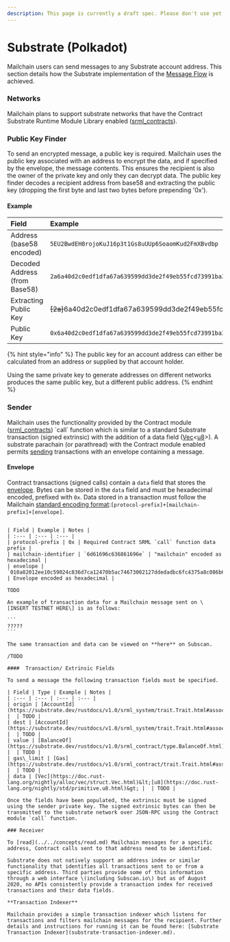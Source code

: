 ```yaml
---
description: This page is currently a draft spec. Please don't use yet.
---
```


# Substrate \(Polkadot\)

Mailchain users can send messages to any Substrate account address. This section details how the Substrate implementation of the [Message Flow](../../concepts/overview.md) is achieved.

### Networks

Mailchain plans to support substrate networks that have the Contract Substrate Runtime Module Library  enabled \([srml\_contracts](https://substrate.dev/rustdocs/v1.0/srml_contract/struct.Module.html#method.call)\).

### Public Key Finder

To send an encrypted message, a public key is required. Mailchain uses the public key associated with an address to encrypt the data, and if specified by the envelope, the message contents. This ensures the recipient is also the owner of the private key and only they can decrypt data. The public key finder decodes a recipient address from base58 and extracting the public key \(dropping the first byte and last two bytes before prepending '0x'\).

#### Example

| Field | Example |
| :--- | :--- |
| Address \(base58 encoded\) | `5EU2BwdEH8rojoKuJ16p3t1Gs8uUUp6SoaomKud2FmXBvdbp` |
| Decoded Address \(from Base58\) | `2a6a40d2c0edf1dfa67a639599dd3de2f49eb55fcd73991ba33a67debfb04b5846459b` |
| Extracting Public Key | ~~\[2a\]~~6a40d2c0edf1dfa67a639599dd3de2f49eb55fcd73991ba33a67debfb04b5846~~\[459b\]~~ |
| Public Key | `0x6a40d2c0edf1dfa67a639599dd3de2f49eb55fcd73991ba33a67debfb04b5846` |

{% hint style="info" %}
The public key for an account address can either be calculated from an address or supplied by that account holder.

Using the same private key to generate addresses on different networks produces the same public key, but a different public address.
{% endhint %}

### Sender

Mailchain uses the functionality provided by the Contract module \([srml\_contracts](https://substrate.dev/rustdocs/v2.0.0-rc5/pallet_contracts/struct.Module.html#method.call)\) \`call\` function which is similar to a standard Substrate transaction \(signed extrinsic\) with the addition of a data field \([Vec](https://doc.rust-lang.org/nightly/alloc/vec/struct.Vec.html)&lt;[u8](https://doc.rust-lang.org/nightly/std/primitive.u8.html)&gt;\). A substrate parachain \(or parathread\) with the Contract module enabled permits [sending](../../concepts/send.md) transactions with an envelope containing a message.

#### Envelope

Contract transactions \(signed calls\) contain a `data` field that stores the [envelope](../programmable-envelopes.md). Bytes can be stored in the `data` field and must be hexadecimal encoded, prefixed with `0x`. Data stored in a transaction must follow the Mailchain [standard encoding format](../../concepts/send.md#send-transaction):`[protocol-prefix]+[mailchain-prefix]+[envelope]`. 

~~~~

| Field | Example | Notes |
| :--- | :--- | :--- |
| protocol-prefix | 0x | Required Contract SRML `call` function data prefix |
| mailchain-identifier | `6d61696c636861696e` | "mailchain" encoded as hexadecimal |
| envelope | `010a82012ee10c59024c836d7ca12470b5ac74673002127ddedadbc6fc4375a8c086b650060ede199f603a158bc7884a903eadf97a2dd0fbe69ac81c216830f94e56b847d924b51a7d8227c80714219e6821a51bc7cba922f291a47bdffe29e7c3f67ad908ff377bfcc0b603007ead4bfd87ff0acc272528ca03d6381e6d0e1e2c5dfd24d521` | Envelope encoded as hexadecimal |

TODO

An example of transaction data for a Mailchain message sent on \[INSERT TESTNET HERE\] is as follows:

```
?????
```

The same transaction and data can be viewed on **here** on Subscan.

/TODO

####  Transaction/ Extrinsic Fields

To send a message the following transaction fields must be specified.

| Field | Type | Example | Notes |
| :--- | :--- | :--- | :--- |
| origin | [AccountId](https://substrate.dev/rustdocs/v1.0/srml_system/trait.Trait.html#associatedtype.AccountId) |  | TODO |
| dest | [AccountId](https://substrate.dev/rustdocs/v1.0/srml_system/trait.Trait.html#associatedtype.AccountId) |  | TODO |
| value | [BalanceOf](https://substrate.dev/rustdocs/v1.0/srml_contract/type.BalanceOf.html) |  | TODO |
| gas\_limit | [Gas](https://substrate.dev/rustdocs/v1.0/srml_contract/trait.Trait.html#associatedtype.Gas) |  | TODO |
| data | [Vec](https://doc.rust-lang.org/nightly/alloc/vec/struct.Vec.html)&lt;[u8](https://doc.rust-lang.org/nightly/std/primitive.u8.html)&gt; |  | TODO |

Once the fields have been populated, the extrinsic must be signed using the sender private key. The signed extrinsic bytes can then be transmitted to the substrate network over JSON-RPC using the Contract module `call` function.

### Receiver

To [read](../../concepts/read.md) Mailchain messages for a specific address, Contract calls sent to that address need to be identified.

Substrate does not natively support an address index or similar functionality that identifies all transactions sent to or from a specific address. Third parties provide some of this information through a web interface \(including Subscan.io\) but as of August 2020, no APIs consistently provide a transaction index for received transactions and their data fields.

**Transaction Indexer**

Mailchain provides a simple transaction indexer which listens for transactions and filters mailchain messages for the recipient. Further details and instructions for running it can be found here: [Substrate Transaction Indexer](substrate-transaction-indexer.md).





